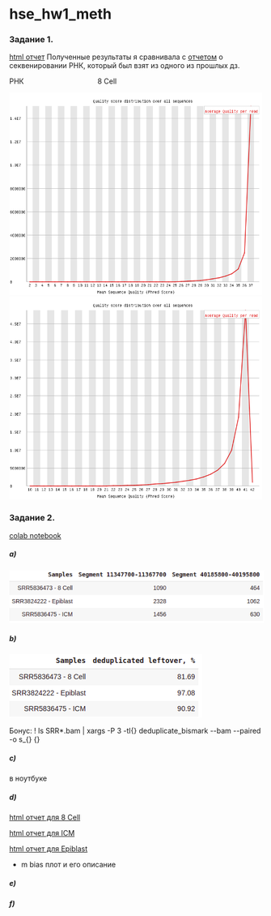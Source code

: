 # hse_hw1_meth



### Задание 1.

[html отчет](https://github.com/adriadar/hse_hw1_meth/blob/main/images%20and%20reports/8_cell_SRR5836473_1_bismark_bt2_pe_fastqc.html)
Полученные результаты я сравнивала с [отчетом](https://github.com/adriadar/hse_hw1_meth/blob/main/images%20and%20reports/SRR3414629_1_fastqc.html) о секвенировании РНК, который был взят из одного из прошлых дз.

РНК  &nbsp; &nbsp; &nbsp; &nbsp; &nbsp; &nbsp; &nbsp; &nbsp; &nbsp; &nbsp; &nbsp; &nbsp; &nbsp; &nbsp; &nbsp; &nbsp; &nbsp; &nbsp; 8 Cell

<img src=https://github.com/adriadar/hse_hw1_meth/blob/main/images%20and%20reports/rna1.png  width="500" height="400"> <img src=https://github.com/adriadar/hse_hw1_meth/blob/main/images%20and%20reports/8cell1.png width="500" height="400">

### Задание 2.

[colab notebook](https://colab.research.google.com/drive/1k0hE1HbzEUAjVCHYPe1QuxYnOPQlw_VD?usp=sharing)

##### a)
![table](https://github.com/adriadar/hse_hw1_meth/blob/main/images%20and%20reports/task_2a_table.png)


##### b)
![table](https://github.com/adriadar/hse_hw1_meth/blob/main/images%20and%20reports/task_2b_table.png)

Бонус: ! ls SRR*.bam | xargs -P 3 -tI{} deduplicate_bismark  --bam  --paired  -o s_{} {}

##### c) 
в ноутбуке
##### d)
[html отчет для 8 Cell](https://github.com/adriadar/hse_hw1_meth/blob/main/images%20and%20reports/8_cell_SRR5836473_1_bismark_bt2_PE_report.html)

[html отчет для ICM](https://github.com/adriadar/hse_hw1_meth/blob/main/images%20and%20reports/icm_SRR5836475_1_bismark_bt2_PE_report.html)

[html отчет для Epiblast](https://github.com/adriadar/hse_hw1_meth/blob/main/images%20and%20reports/epiblast_SRR3824222_1_bismark_bt2_PE_report.html)

+ m bias плот и его описание
##### e)



##### f)
